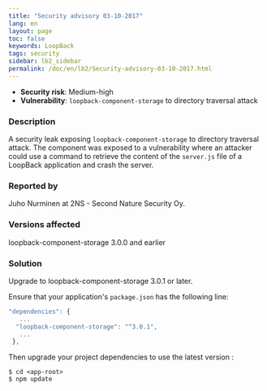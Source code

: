 ```yaml
---
title: "Security advisory 03-10-2017"
lang: en
layout: page
toc: false
keywords: LoopBack
tags: security
sidebar: lb2_sidebar
permalink: /doc/en/lb2/Security-advisory-03-10-2017.html
---
```

*   **Security risk**: Medium-high 
*   **Vulnerability**: `loopback-component-storage` to directory traversal attack

### Description

A security leak exposing `loopback-component-storage` to directory traversal attack. The component was exposed to a vulnerability where an attacker could use a command to retrieve the content of the `server.js` file of a LoopBack application and crash the server.

### Reported by

Juho Nurminen at 2NS - Second Nature Security Oy.

### Versions affected

loopback-component-storage 3.0.0 and earlier

### Solution

Upgrade to loopback-component-storage  3.0.1 or later.

Ensure that your application's `package.json` has the following line:

```js
"dependencies": {
   ...
  "loopback-component-storage": "^3.0.1",
   ...
 },
```

Then upgrade your project dependencies to use the latest version :

```
$ cd <app-root>
$ npm update
```
